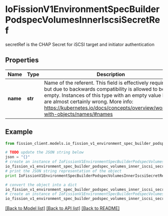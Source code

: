 # IoFissionV1EnvironmentSpecBuilderPodspecVolumesInnerIscsiSecretRef

secretRef is the CHAP Secret for iSCSI target and initiator authentication

## Properties

Name | Type | Description | Notes
------------ | ------------- | ------------- | -------------
**name** | **str** | Name of the referent. This field is effectively required, but due to backwards compatibility is allowed to be empty. Instances of this type with an empty value here are almost certainly wrong. More info: https://kubernetes.io/docs/concepts/overview/working-with-objects/names/#names | [optional] 

## Example

```python
from fission_client.models.io_fission_v1_environment_spec_builder_podspec_volumes_inner_iscsi_secret_ref import IoFissionV1EnvironmentSpecBuilderPodspecVolumesInnerIscsiSecretRef

# TODO update the JSON string below
json = "{}"
# create an instance of IoFissionV1EnvironmentSpecBuilderPodspecVolumesInnerIscsiSecretRef from a JSON string
io_fission_v1_environment_spec_builder_podspec_volumes_inner_iscsi_secret_ref_instance = IoFissionV1EnvironmentSpecBuilderPodspecVolumesInnerIscsiSecretRef.from_json(json)
# print the JSON string representation of the object
print IoFissionV1EnvironmentSpecBuilderPodspecVolumesInnerIscsiSecretRef.to_json()

# convert the object into a dict
io_fission_v1_environment_spec_builder_podspec_volumes_inner_iscsi_secret_ref_dict = io_fission_v1_environment_spec_builder_podspec_volumes_inner_iscsi_secret_ref_instance.to_dict()
# create an instance of IoFissionV1EnvironmentSpecBuilderPodspecVolumesInnerIscsiSecretRef from a dict
io_fission_v1_environment_spec_builder_podspec_volumes_inner_iscsi_secret_ref_form_dict = io_fission_v1_environment_spec_builder_podspec_volumes_inner_iscsi_secret_ref.from_dict(io_fission_v1_environment_spec_builder_podspec_volumes_inner_iscsi_secret_ref_dict)
```
[[Back to Model list]](../README.md#documentation-for-models) [[Back to API list]](../README.md#documentation-for-api-endpoints) [[Back to README]](../README.md)


